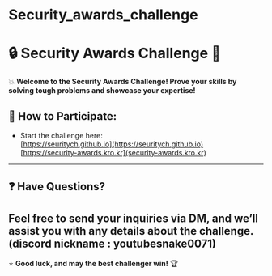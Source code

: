 # Security_awards_challenge


# :lock: Security Awards Challenge :key:

:boom: **Welcome to the Security Awards Challenge! Prove your skills by solving tough problems and showcase your expertise!**

## :link: How to Participate:
- Start the challenge here:  
  [https://seuritych.github.io](https://seuritych.github.io)  
  [https://security-awards.kro.kr](security-awards.kro.kr)

---

## :question: Have Questions?
Feel free to send your inquiries via **DM**, and we’ll assist you with any details about the challenge.
(discord nickname : youtubesnake0071)
--- 
:star: **Good luck, and may the best challenger win!** :trophy:
